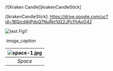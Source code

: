 
/![Kraken Candle][krakenCandleStick]

/[krakenCandleStick]: https://drive.google.com/uc?id=1BQjcd4ijPdsQ7NuRkt1d22JPcYhAoG42

![test](https://drive.google.com/uc?id=1BQjcd4ijPdsQ7NuRkt1d22JPcYhAoG42) *Fig1:*


<p>
    <img src="https://drive.google.com/uc?id=1BQjcd4ijPdsQ7NuRkt1d22JPcYhAoG42" alt>
    <em>image_caption</em>
</p>


| ![space-1.jpg](http://www.storywarren.com/wp-content/uploads/2016/09/space-1.jpg) | 
|:--:| 
| *Space* |
